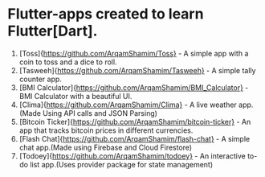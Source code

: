 # Flutter-apps created to learn Flutter[Dart].

1. [Toss]{https://github.com/ArqamShamim/Toss} - A simple app with a coin to toss and a dice to roll.
2. [Tasweeh]{https://github.com/ArqamShamim/Tasweeh} - A simple tally counter app.
3. [BMI Calculator]{https://github.com/ArqamShamim/BMI_Calculator} - BMI Calculator with a beautiful UI.
4. [Clima]{https://github.com/ArqamShamim/Clima} - A live weather app.(Made Using API calls and JSON Parsing)
5. [Bitcoin Ticker]{https://github.com/ArqamShamim/bitcoin-ticker} - An app that tracks bitcoin prices in different currencies.
6. [Flash Chat]{https://github.com/ArqamShamim/flash-chat} - A simple chat app.(Made using Firebase and Cloud Firestore)
7. [Todoey]{https://github.com/ArqamShamim/todoey} - An interactive to-do list app.(Uses provider package for state management)
